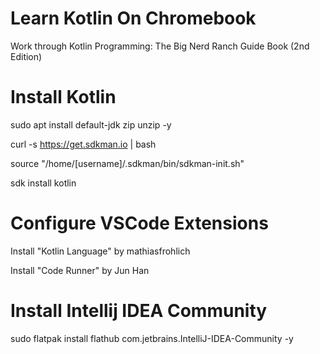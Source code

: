# Learn Kotlin On Chromebook
Work through Kotlin Programming: The Big Nerd Ranch Guide Book (2nd Edition)

# Install Kotlin
sudo apt install default-jdk zip unzip -y

curl -s https://get.sdkman.io | bash

source "/home/[username]/.sdkman/bin/sdkman-init.sh"

sdk install kotlin

# Configure VSCode Extensions

Install "Kotlin Language" by mathiasfrohlich

Install "Code Runner" by Jun Han

# Install Intellij IDEA Community
sudo flatpak install flathub com.jetbrains.IntelliJ-IDEA-Community -y
